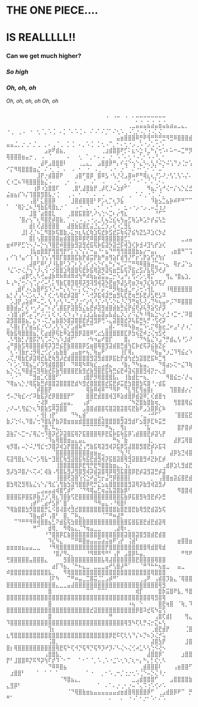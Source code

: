 # **THE ONE PIECE....**

# **IS REALLLLL!!**

### Can we get much higher?

### _So high_

### _Oh, oh, oh_

_Oh, oh, oh, oh_
_Oh, oh_

⠀⠀⠀⠀⠀⠀⠀⠀⠀⠀⠀⠀⠀⠀⠀⠀⠀⠀⠀⠀⠀⠀⠀⠀⠀⠀⠀⠀⠀⠀⠀⠀⠀⠀⠀⠀⠀⠀⠀⠀⠀⠀⠀⠀⠀⠀⠀⠀⠀⠀⠀⠀⠀⠀⠀⠀⠀⠀⠀⠀⠀⠀⠀⠀⠀⠀⠀⠀⠀⠀⠀⠀⠀⠀⠀⠈⠀⠈⠉⠀⠈⠀⠁⡉⢉⠉⡉⢉⠉⡉⢉
⠀⠀⠀⠀⠀⠀⠀⠀⠀⠀⠀⠀⠀⠀⠀⠀⠀⠀⠀⠀⠀⠀⠀⠀⠀⠀⠀⠀⠀⠀⠀⠀⢀⣀⣤⣤⣤⣦⣴⣤⣶⣤⣦⣴⣤⣀⣄⡀⠀⠐⢀⠀⢀⠠⠀⠐⠀⢂⠈⡀⠡⢈⠀⠄⡁⠈⠄⠡⢈⠠⠀⠌⠠⠁⠌⡈⠁⠌⢂⠡⢀⠠⢁⡐⠠⡈⢐⠠⡁⢌⠀
⠀⠀⠀⠀⠀⠀⠀⠀⠀⠀⠀⠀⠀⠀⠀⠀⠀⠀⠀⠀⠀⠀⠀⠀⠀⠀⠀⠀⠀⣤⣶⣿⣿⣿⠿⡛⠟⢻⠛⣛⠛⣛⠻⣛⠿⣿⣿⣿⣾⣤⣤⣈⡀⡐⢀⠂⡈⢀⠀⡀⠄⢀⠈⢀⠀⡁⢈⠀⠄⡀⠡⢈⠀⡁⢂⠠⠉⡀⠂⠄⢂⠐⡠⢀⠡⠐⡠⢁⠐⡈⠄
⠀⠀⠀⠀⠀⠀⠀⠀⠀⠀⣠⡶⠟⣾⣦⡀⠀⠀⠀⠀⠀⠀⠀⠀⠀⢀⣰⣾⣿⣿⠟⡋⠅⣆⠢⣑⠸⣀⠓⡌⢒⠡⠆⠥⠒⠤⣉⠛⡻⢿⣿⣿⣿⣶⣤⡒⢀⠀⠠⠀⠈⠀⠀⠀⠀⠄⠀⠀⢂⠀⠁⡀⠂⠄⠠⠀⡐⠀⠡⠈⠄⢂⠐⠠⢁⠂⠡⠠⠘⡀⠂
⠀⠀⠀⠀⠀⠀⠀⠀⠀⣼⠟⣠⣿⣿⣿⠇⠀⠀⠀⢀⣀⣄⡀⠀⣠⣿⣿⡿⠛⡄⠎⢬⠑⢢⠑⣄⠣⢄⢣⡘⠬⡑⠬⢡⠙⡰⢈⡒⢡⠊⡍⠻⢿⣿⣿⣿⣶⣌⠀⠌⠐⡀⢈⠀⠄⠀⠠⠀⠂⠀⠐⠀⠠⢀⠀⠁⠠⠐⠀⡐⠈⠀⠌⠐⠂⢁⠂⠡⠁⠤⠁
⠀⠀⠀⠀⠀⠀⠀⠀⣸⡟⡐⣾⣿⣿⠟⠀⠀⠀⣰⣿⠋⣿⡿⠀⣿⠿⣣⠐⢣⡘⢜⣠⣿⠶⠟⠛⢿⣆⢆⡘⡡⠜⡐⢣⢁⢣⠡⡌⠄⢎⠰⣉⠦⠹⢿⣿⣿⣿⣷⣌⠠⠀⠀⠀⢀⠂⠀⠄⠀⠈⠀⠠⠁⠀⠠⠀⠀⢀⠐⠀⡀⠡⠈⠐⠈⠠⠈⠄⢁⠂⠄
⠀⠀⠀⠀⠀⠀⠀⢰⡿⠰⣱⣿⣿⠏⠀⠀⠀⢀⣿⢃⣼⣿⣷⡟⢀⡼⢏⡘⠤⣱⡾⠋⠁⠀⠀⠀⠀⠻⣦⡐⢡⠚⢌⠒⡌⢢⡑⣌⣚⣬⣶⣦⡎⠱⡌⢹⣿⣿⣻⣿⣧⡐⢈⠀⠀⢀⠠⠀⠂⠀⠁⠀⠄⠀⠠⠀⠀⠀⠀⢀⠀⢀⠀⠁⠌⢀⠐⢈⠀⠌⡀
⠀⠀⠀⠀⠀⠀⢠⣿⠃⣅⣿⣿⡿⠀⠀⠀⠀⣸⣿⣾⣿⣿⣿⠃⠟⡡⢆⡉⢆⡹⣧⠀⠀⠀⠀⠀⠀⠀⠹⣷⣢⣉⣦⡷⠾⠟⠛⠉⠉⠁⠀⠈⢿⡕⣈⠦⡘⢻⣷⣯⢿⣿⣆⡐⠈⠀⠀⠠⠐⠀⡈⠀⡀⠂⠁⠠⠐⠈⢀⠀⣂⠠⠐⡠⠐⡠⢀⠤⣘⢰⡰
⠀⠀⠀⠀⠀⠀⣸⣿⠈⣴⣿⣿⣇⠀⠀⠀⢀⣿⣿⣯⣿⣿⢃⠜⢢⢑⠢⣉⠆⡔⢻⣆⠀⠀⠀⠀⠀⠀⠀⠘⠋⠉⠀⠀⠀⠀⠀⠀⠀⠀⠀⠀⠈⣿⡔⢢⠉⢆⠻⣿⣟⡾⣿⣷⡀⠁⠠⢀⠠⢀⠠⠐⡠⣀⢇⢦⣑⣎⢦⢳⣤⣋⢷⣡⠷⣡⡓⡞⣬⢣⣓
⠀⠀⠀⠀⠀⠀⣾⡇⢎⣼⣿⣿⣿⣿⠀⠀⣼⣿⣷⣯⣿⣏⣬⣘⣄⣊⡱⡠⢎⠰⣁⣻⣇⠀⠀⠀⠀⠀⠀⠀⠀⠀⠀⠀⠀⠀⠀⠀⠀⠀⠀⠀⠀⣸⡇⢜⡈⠦⣁⠻⣿⡷⢯⣿⣷⡠⣅⡲⣆⢧⣎⢷⣱⢯⣞⡷⣫⣞⡭⢷⢮⡝⣮⢳⣝⣣⠽⣱⢎⡳⣜
⠀⠀⠀⠀⠀⠀⣿⡇⢢⣿⣿⣿⣿⣿⣶⣾⣿⣿⣿⠿⡿⢟⠿⣿⡿⢿⣿⣿⣿⣿⣿⣋⡁⠀⠀⠀⠀⠀⠀⠀⠀⠀⠀⠀⠀⠀⣀⣠⣤⣶⠾⠟⠟⣋⢑⠢⡘⠤⡑⢢⠹⣿⣟⠾⣿⣿⣷⣻⣽⣻⣞⣯⢯⡷⣯⣽⡳⣽⣚⡯⢾⣹⢎⡷⣺⠼⣹⢣⡞⣱⢎
⠀⠀⠀⠀⠀⠀⢸⣧⣶⣿⣿⡟⢻⣿⢻⡟⠋⡅⢢⠑⡌⡌⠒⣤⠘⠂⣦⠙⠛⢻⢻⣿⣿⣿⣷⣦⡔⠒⣤⡄⠀⠀⠀⢠⣶⣿⠛⠉⢩⡄⠊⢱⠘⣤⠊⢱⠈⡆⢱⢢⢡⢻⣿⡏⣿⣿⣿⣯⣷⡟⣾⣭⡟⣷⠛⣶⢻⣵⡏⣾⢻⡜⠋⡖⢡⡟⣵⢫⡜⢳⡎
⠀⠀⠀⠀⠀⢀⣼⡿⢋⠿⢃⡜⠸⣧⡿⢃⡱⢉⠆⡱⢈⡔⢡⠢⡑⠎⣄⠓⡌⠲⣈⠍⣉⠛⠻⠿⣿⣷⣬⣉⠒⠢⣄⠀⢿⡖⣨⠑⣢⠘⣌⠡⡒⢌⡘⢢⠑⡸⢄⢪⠐⡪⣿⣿⣱⢿⣿⣿⢯⣟⡷⣯⢿⣽⡻⣽⢯⣶⣛⣧⢯⡝⣯⣔⣫⡜⣧⢯⡹⢞⡼
⠀⠀⠀⢀⣴⡿⢋⢄⠣⢚⣤⣼⡷⠿⠷⠿⠾⠿⠾⢳⠛⠾⢷⣦⣵⣭⣤⣉⡒⠱⣠⠚⡄⢫⠔⡡⢂⢿⡍⠀⠀⠀⢻⣄⠘⣿⣦⣱⡀⠧⢠⠓⡌⢒⠌⢢⢉⡔⢊⠤⢃⡅⢻⣷⣏⣿⣻⣿⢿⡽⣻⢽⣻⢾⣽⡳⣟⣶⡻⣼⣣⢟⣶⡹⢶⡹⣎⢷⡹⢯⡜
⠀⠀⢀⣾⠏⡰⢌⣦⣿⠟⣫⠱⡘⠤⠓⡌⢆⠣⠌⡅⢎⡑⠢⡔⠌⡬⢉⠛⡻⢷⣦⣵⣈⠖⡨⢒⠡⢺⣇⠀⠀⠀⠸⢿⣿⣿⣿⣿⣿⣦⡃⡜⢠⠣⢌⡡⢆⡘⢄⠃⢎⡐⢣⢿⣞⡾⣽⣿⠁⠂⠡⢚⡽⣯⢾⣽⣛⣶⣻⢧⣏⣟⢶⣛⡧⣟⡼⣣⢟⣣⠽
⠀⡡⣸⡟⣠⣵⣾⠛⠤⣉⠄⢣⠘⡔⢣⠘⠤⡉⡜⣐⠊⡔⢣⠘⡌⠔⢣⠡⡑⠦⡘⢌⡹⢛⢶⡣⢜⡠⢙⠳⢦⣤⠖⡨⠙⠿⣿⣿⣿⣿⣿⣾⣤⡃⢎⠰⢂⠜⣠⠉⠆⡜⢡⣿⣯⡟⣽⣿⣳⣌⣦⣟⡾⣽⣻⣾⣿⣾⣷⣛⣮⡟⣮⢟⡼⢧⡻⣵⢫⡞⡽
⠠⢱⣿⢡⡾⢋⡤⢉⠖⡨⠌⡅⢎⠰⡁⢎⠱⢠⠱⢠⢩⣰⣡⣧⣬⣽⣤⣧⣼⣄⡱⡈⡔⠩⣌⠳⠸⢿⣦⣑⠢⡔⣘⠰⣉⠒⡈⠽⣿⣽⣻⣿⣿⣿⣦⡉⣌⠲⠠⢍⡘⣤⣷⣿⡳⣿⣽⣿⣿⣟⡾⣽⣻⡿⢛⠡⣄⣽⣿⣿⣞⡽⢧⣯⣛⢧⡛⠐⢫⢞⡽
⣀⠣⣿⡆⡏⡜⣶⣥⣎⡐⠣⠜⡠⢣⠱⣈⠎⣡⣾⠷⠛⠉⠉⠀⠀⠀⣀⣾⠄⠉⠙⠛⠳⣷⣤⣉⠱⢂⡍⠻⣷⣖⣈⠖⣠⠃⡜⠰⡈⢿⣷⣯⢿⣿⣿⣿⣦⡁⢏⣴⣾⡿⢯⣗⠿⣵⣻⣿⡿⣽⣿⠿⢋⣔⣣⣿⣿⣿⣿⣿⣏⡿⣳⢮⣝⠾⣐⢌⢲⣫⢞
⢀⠣⢻⣷⡃⡜⣿⡯⡝⢣⢉⠬⡑⢢⠱⣸⣾⠋⠁⠀⠀⠐⠳⠲⣤⠞⣿⡏⠀⠀⠀⣿⡄⠀⠈⠙⠳⣧⣌⠱⣠⠙⡛⣾⣄⢣⠘⡡⠜⣠⠛⣿⣷⣫⢿⣿⣿⣿⣾⢿⡽⣹⣛⣮⣟⣷⣿⣿⣿⡿⣫⣶⣿⢿⣿⣻⣽⣾⣿⣛⣾⢳⣏⡷⣞⢯⡽⣮⣷⣝⡮
⠈⢆⠡⢹⣷⡖⣐⡻⢿⣐⢊⡔⢡⣦⣷⣿⠁⣠⣤⣶⠖⢦⡈⢷⣤⠟⠁⠀⠀⠀⢸⡏⢿⡄⠀⠀⠀⠀⠙⢷⣤⠙⡰⣈⠹⢻⣮⣔⠱⡠⢍⡘⢿⣷⣏⡾⣽⢿⣞⣧⣟⢷⣻⡼⣞⣾⣿⣿⣿⣿⣿⣻⣽⣻⣾⣿⡿⣯⣗⡟⣾⢳⣞⣳⣽⣿⣟⣯⠷⣉⢻
⠈⠆⡡⢂⠹⢿⣦⣁⠎⡹⢻⣾⣿⣿⣿⠇⠀⠙⠿⢿⠳⠿⢷⣎⣀⣠⣴⣄⠀⠀⠘⣷⡄⠙⠳⣦⣤⡀⠀⠀⠙⢿⣴⡢⢍⠒⣌⠹⢷⣦⡑⢌⣂⠻⣿⣾⢭⣻⢿⣷⣞⡯⣷⢻⣿⣿⣿⣟⣷⣻⣞⣷⣻⣿⣟⣯⢷⣛⣮⣟⠾⣽⢮⣿⣿⣻⢾⡝⡒⢄⣺
⠀⠡⠐⠈⠀⠀⠉⣻⣶⣁⢎⣿⣿⠋⠁⠀⠀⠀⠀⠀⢰⣿⡟⡻⢿⣿⣿⣿⣧⡄⠀⢸⣷⣾⣗⠒⢦⡀⠀⠀⠀⠀⠻⣿⣮⣒⠌⡜⢤⠙⢿⣦⢢⡑⡘⢿⣯⣷⣛⡾⣿⣿⣽⣿⣿⣿⣟⣾⠳⣻⣞⣿⣿⣿⣿⣞⣯⣟⡾⣭⣟⣳⣿⣿⣳⢯⣿⠘⡐⣾⣯
⠀⠀⠀⠀⠀⠀⠀⠈⡾⣿⣿⡟⠀⠀⠀⠀⠀⠀⠀⠀⠀⢿⣷⠿⢾⠿⠉⠙⠻⠟⠀⠙⣇⢻⣏⢻⣶⣿⡆⠀⠀⠀⠀⢹⣿⣿⣾⡔⡌⢚⠤⡙⢷⣎⠔⡊⠽⣷⣯⡽⣞⡿⣿⣿⣿⡟⠋⠀⠀⠀⣿⣿⣟⣾⣿⣿⢾⣹⠿⣵⣾⣿⡿⣾⣽⠿⡁⢎⣾⣿⢲
⠀⠀⠀⠀⠀⠀⠀⠀⡐⢼⡿⠀⣀⣀⣠⣤⣤⡀⠀⠀⢠⡾⠁⠀⠀⠀⠀⠀⠀⠀⠀⠀⠈⠳⣝⣿⣷⣿⣷⢶⡀⠀⠀⠀⢻⣿⣿⢿⣮⡐⠜⠤⢃⢻⣮⡑⢆⠹⣿⣷⣫⠿⣽⣿⣿⠀⠀⠀⠀⣠⣿⣿⣾⣿⣿⢯⣿⣽⣿⣽⣿⢯⣟⣷⠟⣠⣱⣿⡿⣎⠷
⠀⠀⠀⠀⠀⠀⠀⠀⠄⢺⡇⢰⡟⠁⠀⠀⠀⠙⠳⣄⣾⠁⠀⠀⢀⡀⠀⠀⠀⠀⣀⠀⠀⠀⠀⠠⣀⠐⠚⠋⠁⠀⠀⠀⠈⣿⣿⣯⣟⣷⡨⢑⠪⢄⠹⣿⡌⢒⠹⣿⣧⡟⣷⡽⣿⣶⣶⣶⣾⣿⣿⣿⣿⣿⣽⣿⣿⣿⣿⣻⣽⣻⣾⠏⣢⣿⡿⣏⠷⣭⣛
⠀⠀⠀⠀⠀⠀⠀⠀⠀⠘⣿⡈⠧⣄⡀⠀⠀⠀⠀⠀⠉⠉⠉⠉⠉⠉⠛⢦⡀⠀⢻⡆⠀⠀⠀⠀⠈⣧⠀⠀⠀⠀⠀⠀⠀⣿⡟⣿⡾⣽⣷⡍⠢⣉⠒⡌⢿⣌⢒⠹⣿⡽⣞⡽⣽⣿⣯⢿⡝⣯⣿⣿⣿⢿⡿⣟⣯⡷⣯⢷⣯⡿⢡⣾⣿⣿⣟⡾⣽⢣⡟
⠀⠀⠀⠀⠀⠀⠀⠀⠀⠀⠈⠹⣦⢿⣿⣿⣶⣤⣄⣤⣄⠀⠀⠀⠀⠀⠀⠀⠛⢦⠈⣷⠀⠀⠀⠀⠀⢸⡀⠀⠀⠀⠀⠀⣼⡿⣩⢿⣿⢶⡻⣿⡄⠤⡑⠬⡘⢻⣎⢒⡹⣿⡽⢾⣱⡟⣿⣿⣜⢠⢛⣷⣯⢿⣽⣻⢾⡽⣯⡿⣫⣼⣿⣿⣻⣿⣟⡾⡵⣯⢽
⠀⠀⠀⠀⠀⠀⠀⠀⠀⠀⠀⠀⠈⣿⣿⣿⣿⣿⣿⣿⣿⣿⣶⣶⣤⣀⠀⠀⠀⠈⢳⡘⢇⠀⠀⠀⠀⠀⠇⠀⠀⠀⠀⣼⡿⣳⣙⢾⣿⢯⣽⢻⣿⣆⠱⢌⠒⡡⢻⣧⠒⣹⣿⣏⢷⣻⣽⣿⣯⢷⣯⣟⣾⣻⢾⡽⣯⣿⣽⣿⢿⣻⣽⣿⣿⣻⠾⣝⡷⣏⡾
⠀⠀⠀⠀⠀⠀⠀⠀⠀⠀⠀⠀⠀⢸⣿⣿⣿⣿⣿⡿⣟⢻⡛⣟⠻⣿⣿⣷⣶⣄⡀⢱⡌⠀⠀⠀⠀⠀⠀⠀⠀⢀⣾⡿⣱⢇⣻⣾⣟⣻⡼⣳⠽⣿⡜⠢⢍⠴⡁⢾⣷⠠⢻⣿⣧⣻⡼⣻⣿⣻⢾⡽⣾⣽⣿⢿⡿⢿⣻⣯⣿⣿⡿⣟⡾⣽⣻⣽⣛⡾⣽
⠀⠀⠀⠀⠀⠀⠀⠀⠀⠀⠀⠀⠀⢸⣿⣿⢟⣽⣿⢱⢪⣑⠞⣬⢓⡖⣬⢛⡿⣿⣿⣿⡇⠀⠀⠀⠀⠀⡀⠀⢠⣿⣿⣶⣽⣮⣿⣟⣾⣿⣳⢿⣝⣻⢿⣧⣌⢢⠑⡌⢻⣎⢡⢻⣷⣳⣽⢻⣿⣿⡿⢟⡛⣍⣢⣦⣿⣿⣿⣿⣿⣻⣽⢿⡽⣷⣻⢾⣽⣻⡼
⠀⠀⠀⠀⠀⠀⠀⠀⣀⣠⣤⣤⣴⢾⣿⢋⡾⠋⠀⠈⠙⠻⢿⣤⣋⢶⣬⣧⣽⣿⣷⡿⠃⠀⠀⠀⠀⠀⠀⠀⠀⠀⠀⠀⠀⠻⣿⣿⢾⣿⣿⣿⣯⡿⣿⣯⡿⣷⣘⡰⢁⢿⣆⢹⣿⣷⢫⣟⣿⣿⣿⣿⣿⣿⣿⣿⣿⣿⣿⣯⣷⡿⣯⣿⣻⢷⣻⣟⡾⡵⣛
⠀⠀⠀⠀⠀⠀⢠⡾⠋⢁⣴⠞⣣⡿⠁⣿⠁⡀⠀⠀⠀⠀⠀⠙⠻⣤⣄⠠⠘⢿⣿⠇⠀⠀⠀⠀⠀⠀⠀⠀⠀⠀⠀⠀⠀⠀⠀⠀⠀⠙⢿⣷⣿⣿⣳⡻⣿⣿⣿⡛⣅⠪⣿⢼⣿⢞⣻⣞⣿⣿⣿⣿⣿⣿⣿⣿⣿⣿⣷⣿⣟⣿⣟⣷⢿⣻⣟⣾⣽⣳⢯
⠀⠀⠀⠀⠀⠀⠹⣷⣤⡾⠃⢠⣿⠃⠀⣿⡀⠉⠷⣄⡀⠀⠀⠀⠀⠈⠉⠛⠶⣼⡛⠀⠀⠀⠀⠀⠀⠀⠀⠀⠀⠀⠀⠀⠀⠀⠀⠀⠀⠀⠀⠉⠙⠛⠛⠻⠿⢾⣿⣿⣦⣃⠝⣾⣯⢯⣳⣿⣿⣿⣿⣿⣿⣿⣿⣿⣿⣿⣿⣿⣿⣯⣿⣯⣿⣟⣾⣟⣾⣽⢿
⠀⠀⠀⠀⠀⠀⠀⠛⠉⠀⠀⣾⢿⡀⠀⠻⢿⣦⣄⡈⠙⢶⣤⣀⣀⠀⠀⠀⢀⣼⢿⠆⡀⠀⠀⠀⠀⠀⠀⠀⠀⠀⠀⠀⠀⠀⠀⠀⠀⠀⠀⠀⠀⠀⠀⠀⠀⠀⠀⠘⠙⣿⣿⡿⣏⣷⣿⣿⣿⣿⣿⣿⣿⣿⣿⣿⣿⣿⣿⣿⣽⣿⣿⣽⣿⣻⣿⣾⣟⣾⣿
⠀⠀⠀⠀⠀⠀⠀⠀⠀⠀⠀⠹⣎⠳⣄⠀⠀⠉⠛⠿⣿⣶⣤⣤⣭⣴⣬⣶⠟⢡⡞⠀⢨⣾⠃⠀⠀⠀⠀⠀⠀⠀⠀⠀⠀⣶⣿⣿⣶⣶⣶⣶⣶⣦⣤⣤⣀⣀⠀⠀⠘⠻⢿⣿⣿⣿⣿⣿⣿⣿⣿⣿⣿⣿⣿⡟⣿⣿⣿⣿⣿⣿⣿⣿⣿⣿⢿⣾⣿⢿⣾
⠀⠀⠀⠀⠀⠀⠀⠀⠀⠀⠀⠀⠘⣿⡜⠻⢄⡀⠀⠀⠀⠘⠻⠿⠿⠻⠛⠃⢠⡟⠀⣠⣿⡿⠧⣤⡀⠀⠀⠀⠀⠀⠀⠀⠀⠀⠛⠻⠟⢛⣿⣿⣿⣿⣿⣤⣿⣿⣿⣄⠀⠀⠀⠀⣻⣿⣿⣿⣿⣿⣿⣿⣿⣿⣧⢿⣼⣿⣿⣿⣿⣿⣿⣟⣿⣿⣿⣿⢿⣿⣿
⠀⠀⠀⠀⠀⠀⠀⠀⠀⠀⠀⠀⣴⡏⠹⣦⡀⠈⠓⠦⣄⣀⠀⣀⣀⣀⣤⠞⢣⣿⡼⠛⠁⠀⠀⠈⠛⠙⠓⠓⢦⣶⣀⠀⠀⣤⣀⠀⠀⠾⣿⣿⣿⣿⣿⣿⣿⣿⣿⣿⣧⡀⠀⠀⠻⢿⣿⣿⣿⣿⣿⣿⣿⣿⣿⣿⣿⣿⣿⣿⣿⣿⣿⣿⣿⣿⣿⢿⣿⣿⣿
⠀⠀⠀⠀⠀⠀⠀⠀⠀⠀⠀⢸⠏⠳⠀⠀⠉⠛⠶⣤⣀⣉⣿⣭⣈⣁⣠⡾⠛⠁⠀⠀⠀⠀⠀⢀⣠⠟⠀⢠⣾⣿⡹⣷⣄⠈⢿⣿⣿⣿⣿⣿⣿⣿⣿⣿⣿⣿⣿⣿⣿⣿⣄⣀⣀⣤⣼⣿⣿⣿⣿⣿⣿⣿⣿⣿⣿⣿⣿⣿⣿⣿⣿⣿⣿⣿⣿⣿⣿⢿⣻
⠀⠀⠀⠀⠀⠀⠀⠀⠀⠀⠀⣿⠀⠀⠀⠀⠀⠀⠀⠀⠀⠉⠉⠀⠉⠉⠁⠀⠀⠀⠀⠀⠀⠀⢾⡏⠀⠀⠀⠀⣿⡷⣭⣿⠟⣧⡀⠻⣿⣿⣿⣿⣿⣿⣿⣿⣿⣿⣿⣿⣿⣿⣿⣿⣿⣿⣿⣿⣿⣿⣿⣿⣿⣿⣿⣿⣿⣿⣿⣿⣿⣿⣿⣿⣿⣿⣿⢿⣻⣿⢿
⠀⠀⠀⠀⠀⠀⠀⠀⠀⠀⠀⣿⠀⠀⠀⠀⠀⠀⠀⠀⠀⠀⠀⠀⠀⠀⠀⠀⠀⠀⠀⠀⠰⢦⠀⠑⠀⠀⠀⠀⣿⣟⢶⣿⠀⠈⢷⡀⠹⣿⣿⣿⣿⣿⣿⣿⣿⣿⣿⣿⣿⣿⣿⣿⣿⣿⣿⣿⣿⣿⣿⣞⣽⣿⣿⣿⣿⣿⣿⣿⣿⣿⣿⡿⣿⠽⣞⢯⠳⣭⢫
⠀⠀⠀⠀⠀⠀⠀⠀⠀⠀⠀⣿⠀⠀⠀⠀⠀⠀⠀⠀⠀⠀⠀⠀⠀⠀⠀⠛⠀⠀⠀⠀⠀⠀⠀⠀⠀⠀⠀⢠⣿⢏⣾⡇⠀⠀⠀⢻⣄⠹⣿⣿⣿⣿⣿⣿⣿⣿⣿⣿⣿⣿⣿⣿⣿⣿⣿⣿⣿⣿⣿⣿⣿⣿⣿⣿⣿⣿⣿⣿⢿⣻⠳⢏⢇⡛⢬⡒⣍⠦⢣
⠀⠀⠀⠀⠀⠀⠀⠀⠀⠀⠀⢹⡆⠀⠀⠀⠀⠀⠀⠀⠀⠀⠀⠀⠀⠀⠀⠀⠀⠀⠀⠀⠀⠀⠀⠀⠀⠀⢀⣾⣟⣾⡟⠀⠀⠀⠀⢈⣿⣆⢻⣿⣿⣿⣿⣿⣿⣿⣿⣿⣿⣿⣿⣿⣿⣿⣿⣿⣿⣿⣿⣿⣿⣿⣿⣿⡿⣟⠯⢏⢇⢣⠙⡌⠦⡙⠦⡱⢌⡚⢥
⠀⠀⠀⠀⠀⠀⠀⠀⠀⠀⠀⢨⣿⡀⠀⠀⠀⠀⠀⠀⠀⠀⠀⠀⠀⠀⠀⠀⠀⠀⠀⠀⠀⠀⠀⠀⠀⠀⣼⣿⣳⡟⠀⠀⠀⠀⠀⣸⣿⣿⡆⢿⣿⣿⣿⣿⣿⣿⣿⣿⣿⣿⢿⣟⢯⠓⢏⠺⡙⢯⠻⡙⢯⠻⡹⠞⡹⠌⠣⢌⠢⢌⢊⠴⣁⠣⢣⢑⠪⢜⠢
⠀⠀⠀⠀⠀⠀⠀⠀⠀⠀⢠⣿⣿⣧⡀⠀⠀⠀⠀⠀⠀⠀⠀⠀⠀⠀⠀⠀⠀⠀⠀⠀⠀⠀⠀⠀⠀⣼⣿⣿⡿⠁⠀⠀⠀⠀⣰⣿⣿⡟⠃⣸⣿⣿⠿⡝⠯⠻⡽⢳⠏⡞⠹⠈⠂⠉⠀⠀⠁⠂⠁⠈⡀⠡⢀⠡⠐⣈⠡⢂⠱⡈⢆⠒⡄⠓⡄⡃⢎⢂⠣
⠀⠀⠀⠀⠀⠀⠀⠀⠀⠀⠀⠙⠿⠿⣿⣦⠀⠀⠀⠀⠀⠀⠀⠀⠀⠀⠀⠀⠀⠀⠀⠀⠀⠀⠀⢀⣾⣿⣿⣿⠇⠀⠀⠀⢠⣶⣿⣿⠋⠀⣰⣿⣿⠃⠀⠀⠀⠁⠀⠁⠈⠀⠁⠀⠀⠀⠀⠀⠀⠀⠁⠐⠀⠀⡀⠂⠡⢀⠒⡈⢐⡐⢂⠡⢈⠑⠤⡑⢌⠸⡐
⠀⠀⠀⠀⠀⠀⠀⠀⠀⠀⠀⠀⠀⠀⠈⠻⣿⣦⣄⡀⠀⠀⠀⠀⠀⠀⠀⠀⠀⠀⠀⠀⠀⣀⣠⣾⣿⣿⣿⠋⠀⠀⠀⣠⣿⣿⣿⣿⣷⣄⣻⡿⠃⠀⠀⠀⠀⠀⠀⠀⠀⠀⠀⠀⠀⠀⠀⠀⠀⠀⠀⠀⠀⠁⠀⠄⠁⠄⡐⢀⠂⡐⠤⠈⢄⠩⢐⠡⢊⠔⠡
⠀⠀⠀⠀⠀⠀⠀⠀⠀⠀⠀⠀⠀⠀⠀⠀⠈⠙⢿⣿⣷⣶⣦⣤⣤⣤⣤⣤⣤⣴⣶⣾⣿⢿⣿⣿⣿⡿⠋⠀⢀⣠⣾⣿⡿⠟⠉⠀⡛⠛⠁⠀⠀⠀⠀⠀⠀⠀⠀⠀⠀⠀⠀⠀⠀⠀⠀⠀⠀⠀⠀⠀⠀⠀⠀⠀⠄⠀⠀⠄⠀⠐⠠⠁⠂⡐⠂⠡⠂⠌⠡

